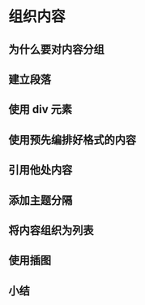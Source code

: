 # 组织内容

## 为什么要对内容分组

## 建立段落

## 使用 div 元素

## 使用预先编排好格式的内容

## 引用他处内容

## 添加主题分隔

## 将内容组织为列表

## 使用插图

## 小结
